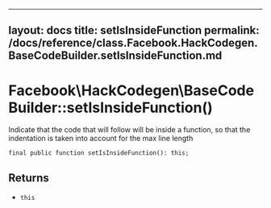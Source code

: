
***

layout: docs
title: setIsInsideFunction
permalink: /docs/reference/class.Facebook.HackCodegen.BaseCodeBuilder.setIsInsideFunction.md
---







# Facebook\\HackCodegen\\BaseCodeBuilder::setIsInsideFunction()




Indicate that the code that will follow will be inside a function, so that
the indentation is taken into account for the max line length




``` Hack
final public function setIsInsideFunction(): this;
```




## Returns




+ ` this `